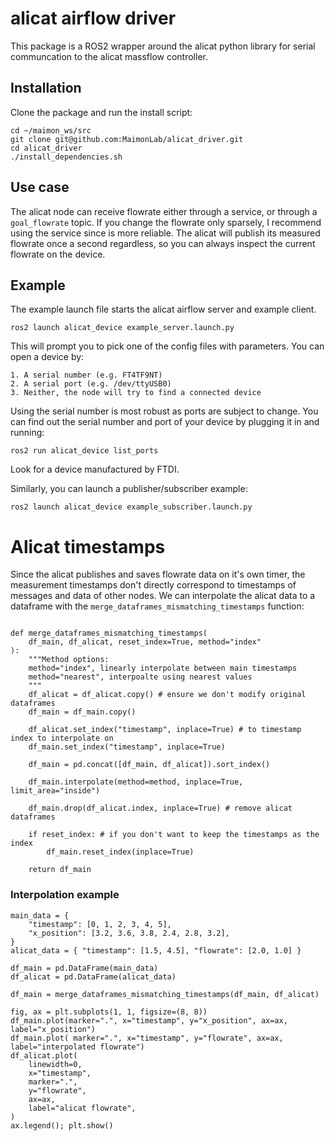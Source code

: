# alicat airflow driver

This package is a ROS2 wrapper around the alicat python library for serial communcation to the alicat massflow controller.

## Installation

Clone the package and run the install script:

    cd ~/maimon_ws/src
    git clone git@github.com:MaimonLab/alicat_driver.git
    cd alicat_driver
    ./install_dependencies.sh

## Use case

The alicat node can receive flowrate either through a service, or through a `goal_flowrate` topic. If you change the flowrate only sparsely, I recommend using the service since is more reliable.
The alicat will publish its measured flowrate once a second regardless, so you can always inspect the current flowrate on the device.

## Example

The example launch file starts the alicat airflow server and example client.

    ros2 launch alicat_device example_server.launch.py

This will prompt you to pick one of the config files with parameters. You can open a device by:

    1. A serial number (e.g. FT4TF9NT)
    2. A serial port (e.g. /dev/ttyUSB0)
    3. Neither, the node will try to find a connected device

Using the serial number is most robust as ports are subject to change. You can find out the serial number and port of your device by plugging it in and running:

    ros2 run alicat_device list_ports

Look for a device manufactured by FTDI.

Similarly, you can launch a publisher/subscriber example:

    ros2 launch alicat_device example_subscriber.launch.py

# Alicat timestamps

Since the alicat publishes and saves flowrate data on it's own timer, the measurement timestamps don't directly correspond to timestamps of messages and data of other nodes. We can interpolate the alicat data to a dataframe with the `merge_dataframes_mismatching_timestamps` function:

```

def merge_dataframes_mismatching_timestamps(
    df_main, df_alicat, reset_index=True, method="index"
):
    """Method options:
    method="index", linearly interpolate between main timestamps
    method="nearest", interpoalte using nearest values
    """
    df_alicat = df_alicat.copy() # ensure we don't modify original dataframes
    df_main = df_main.copy()

    df_alicat.set_index("timestamp", inplace=True) # to timestamp index to interpolate on
    df_main.set_index("timestamp", inplace=True)

    df_main = pd.concat([df_main, df_alicat]).sort_index()

    df_main.interpolate(method=method, inplace=True, limit_area="inside")

    df_main.drop(df_alicat.index, inplace=True) # remove alicat dataframes

    if reset_index: # if you don't want to keep the timestamps as the index
        df_main.reset_index(inplace=True)

    return df_main
```

### Interpolation example

```
main_data = {
    "timestamp": [0, 1, 2, 3, 4, 5],
    "x_position": [3.2, 3.6, 3.8, 2.4, 2.8, 3.2],
}
alicat_data = { "timestamp": [1.5, 4.5], "flowrate": [2.0, 1.0] }

df_main = pd.DataFrame(main_data)
df_alicat = pd.DataFrame(alicat_data)

df_main = merge_dataframes_mismatching_timestamps(df_main, df_alicat)

fig, ax = plt.subplots(1, 1, figsize=(8, 8))
df_main.plot(marker=".", x="timestamp", y="x_position", ax=ax, label="x_position")
df_main.plot( marker=".", x="timestamp", y="flowrate", ax=ax, label="interpolated flowrate")
df_alicat.plot(
    linewidth=0,
    x="timestamp",
    marker=".",
    y="flowrate",
    ax=ax,
    label="alicat flowrate",
)
ax.legend(); plt.show()
```
